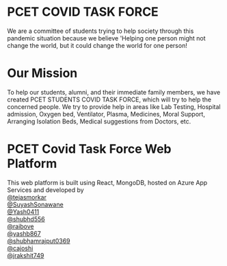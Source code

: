# PCET COVID TASK FORCE

We are a committee of students trying to help society through this pandemic situation because we believe 'Helping one person might not change the world, but it could change the world for one person!

# Our Mission
To help our students, alumni, and their immediate family members, we have created PCET STUDENTS COVID TASK FORCE, which will try to help the concerned people. We try to provide help in areas like Lab Testing, Hospital admission, Oxygen bed, Ventilator, Plasma, Medicines, Moral Support, Arranging Isolation Beds, Medical suggestions from Doctors, etc.

# PCET Covid Task Force Web Platform
<p class="card-text">This web platform is built using React, MongoDB, hosted on Azure App Services and developed by <br><a href="https://github.com/tejasmorkar" target="_blank" rel="noreferrer">@tejasmorkar</a><br><a href="https://github.com/SuyashSonawane" target="_blank" rel="noreferrer">@SuyashSonawane</a><br><a href="https://github.com/Yash0411" target="_blank" rel="noreferrer">@Yash0411</a><br><a href="https://github.com/shubhd556" target="_blank" rel="noreferrer">@shubhd556</a><br><a href="https://github.com/raibove" target="_blank" rel="noreferrer">@raibove</a><br><a href="https://github.com/yashb867" target="_blank" rel="noreferrer">@yashb867</a><br><a href="https://github.com/shubhamrajput0369" target="_blank" rel="noreferrer">@shubhamrajput0369</a><br><a href="https://github.com/cajoshi" target="_blank" rel="noreferrer">@cajoshi</a><br><a href="https://github.com/jrakshit749" target="_blank" rel="noreferrer">@jrakshit749</a></p>
